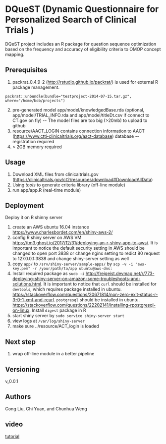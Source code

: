 # DQueST (Dynamic Questionnaire for Personalized Search of Clinical Trials )
DQeST project includes an R package for question sequence optimization based on the frequency and accuracy of eligibility criteria to OMOP concept mapping.

## Prerequisites
1. packrat_0.4.9-2 (http://rstudio.github.io/packrat/) is used for external R package management. 
```
packrat::unbundle(bundle="testproject-2014-07-15.tar.gz", where="/home/bob/projects")
```
2. pre-generated model app/model/knowledgedBase.rda (optional, app/model/TRIAL_INFO.rda and app/model/titleDt.csv if connect to CT.gov on fly)
-- The model files are too big (>20mb) to upload to github
3. resource/AACT_LOGIN contains connection information to AACT (https://www.ctti-clinicaltrials.org/aact-database) database
-- registration required
4. \> 2GB memory required

## Usage 
1. Download XML files from clinicaltrials.gov (https://clinicaltrials.gov/ct2/resources/download#DownloadAllData)
2. Using *tools* to generate criteria library (off-line module)
3. run app/app.R (real-time module)

## Deployment
Deploy it on R shinny server
1. create an AWS ubuntu 16.04 instance https://www.charlesbordet.com/en/shiny-aws-2/
2. config R shiny server on AWS VM https://tm3.ghost.io/2017/12/31/deploying-an-r-shiny-app-to-aws/. It is important to notice the default security setting in AWS should be changed to open port 3838 or change nginx setting to redict 80 request to 127.0.0.1:3838 and change shiny-server setting as well
3. copy `app/` to `/srv/shiny-server/sample-apps/` by `scp -v -i "aws-key.pem" -r /your/path/to/app ubuntu@aws-dns:`
4. Install required package as `sudo -i` http://freigeist.devmag.net/r/773-deploying-shiny-server-on-amazon-some-troubleshoots-and-solutions.html. It is important to notice that `curl` should be installed for `devtools`, which requires package installed in ubuntu. https://stackoverflow.com/questions/20671814/non-zero-exit-status-r-3-0-1-xml-and-rcurl. 
`postgresql` should be installed in ubuntu. https://stackoverflow.com/questions/22202141/installing-rpostgresql-on-linux. Install `digest` package in R 
5. start shiny server by `sudo service shiny-server start`
6. view logs at `/var/log/shiny-server`
7. make sure ../resource/ACT_login is loaded

## Next step
1. wrap off-line module in a better pipeline

## Versioning
v_0.0.1

## Authors
Cong Liu, Chi Yuan, and Chunhua Weng

## video
[tutorial](https://www.youtube.com/watch?v=qYt1hhcR-Bw&)
